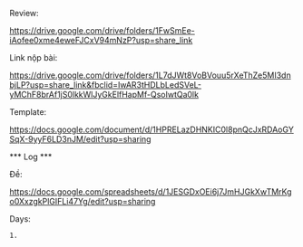 Review:

https://drive.google.com/drive/folders/1FwSmEe-iAofee0xme4eweFJCxV94mNzP?usp=share_link

Link nộp bài:

https://drive.google.com/drive/folders/1L7dJWt8VoBVouu5rXeThZe5MI3dnbjLP?usp=share_link&fbclid=IwAR3tHDLbLedSVeL-yMChF8brAf1jS0lkkWlJyGkElfHapMf-QsoIwtQa0lk

Template:

https://docs.google.com/document/d/1HPRELazDHNKIC0l8pnQcJxRDAoGYSqX-9yyF6LD3nJM/edit?usp=sharing

*** Log ***

Đề: 

https://docs.google.com/spreadsheets/d/1JESGDxOEi6j7JmHJGkXwTMrKgo0XxzgkPlGIFLi47Yg/edit?usp=sharing

Days: 

	1.

